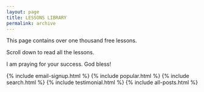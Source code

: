 ```yaml
---
layout: page
title: LESSONS LIBRARY
permalink: archive
---
```

This page contains over one thousand free lessons.

Scroll down to read all the lessons.

I am praying for your success. God bless!

{% include email-signup.html %}
{% include popular.html %}
{% include search.html %}
{% include testimonial.html %}
{% include all-posts.html %}